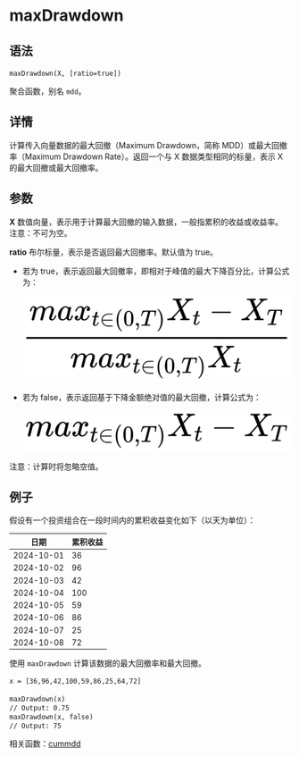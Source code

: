 # maxDrawdown

## 语法

`maxDrawdown(X, [ratio=true])`

聚合函数，别名 `mdd`。

## 详情

计算传入向量数据的最大回撤（Maximum Drawdown，简称 MDD）或最大回撤率（Maximum Drawdown Rate）。返回一个与 X
数据类型相同的标量，表示 X 的最大回撤或最大回撤率。

## 参数

**X** 数值向量，表示用于计算最大回撤的输入数据，一般指累积的收益或收益率。注意：不可为空。

**ratio** 布尔标量，表示是否返回最大回撤率。默认值为 true。

* 若为 true，表示返回最大回撤率，即相对于峰值的最大下降百分比，计算公式为：

  ![](../images/mdd1.png)
* 若为 false，表示返回基于下降金额绝对值的最大回撤，计算公式为：

  ![](../images/mdd2.png)

注意：计算时将忽略空值。

## 例子

假设有一个投资组合在一段时间内的累积收益变化如下（以天为单位）：

| 日期 | 累积收益 |
| --- | --- |
| 2024-10-01 | 36 |
| 2024-10-02 | 96 |
| 2024-10-03 | 42 |
| 2024-10-04 | 100 |
| 2024-10-05 | 59 |
| 2024-10-06 | 86 |
| 2024-10-07 | 25 |
| 2024-10-08 | 72 |

使用 `maxDrawdown` 计算该数据的最大回撤率和最大回撤。

```
x = [36,96,42,100,59,86,25,64,72]

maxDrawdown(x)
// Output: 0.75
maxDrawdown(x, false)
// Output: 75
```

相关函数：[cummdd](../c/cummdd.html)

